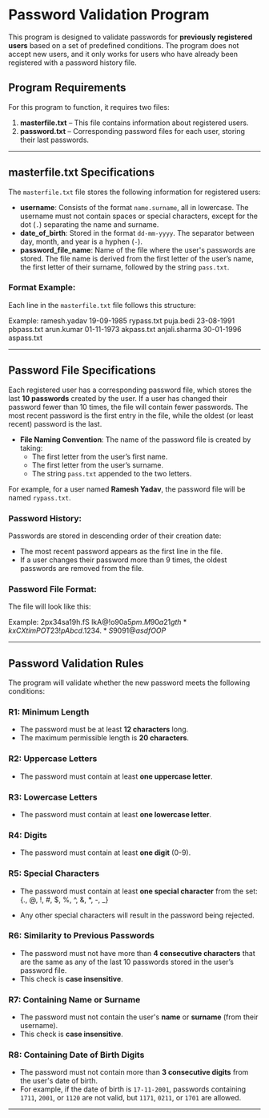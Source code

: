 # Password Validation Program

This program is designed to validate passwords for **previously registered users** based on a set of predefined conditions. The program does not accept new users, and it only works for users who have already been registered with a password history file.

## Program Requirements

For this program to function, it requires two files:
1. **masterfile.txt** – This file contains information about registered users.
2. **password.txt** – Corresponding password files for each user, storing their last passwords.

---

## masterfile.txt Specifications

The `masterfile.txt` file stores the following information for registered users:
- **username**: Consists of the format `name.surname`, all in lowercase. The username must not contain spaces or special characters, except for the dot (`.`) separating the name and surname.
- **date_of_birth**: Stored in the format `dd-mm-yyyy`. The separator between day, month, and year is a hyphen (`-`).
- **password_file_name**: Name of the file where the user's passwords are stored. The file name is derived from the first letter of the user’s name, the first letter of their surname, followed by the string `pass.txt`.

### Format Example:
Each line in the `masterfile.txt` file follows this structure:

Example:
  ramesh.yadav 19-09-1985 rypass.txt
  puja.bedi 23-08-1991 pbpass.txt
  arun.kumar 01-11-1973 akpass.txt
  anjali.sharma 30-01-1996 aspass.txt


---

## Password File Specifications

Each registered user has a corresponding password file, which stores the last **10 passwords** created by the user. If a user has changed their password fewer than 10 times, the file will contain fewer passwords. The most recent password is the first entry in the file, while the oldest (or least recent) password is the last.

- **File Naming Convention**: The name of the password file is created by taking:
  - The first letter from the user’s first name.
  - The first letter from the user’s surname.
  - The string `pass.txt` appended to the two letters.

For example, for a user named **Ramesh Yadav**, the password file will be named `rypass.txt`.

### Password History:
Passwords are stored in descending order of their creation date:
- The most recent password appears as the first line in the file.
- If a user changes their password more than 9 times, the oldest passwords are removed from the file.

### Password File Format:
The file will look like this:

Example:
  2px34sa19h.fS
  lkA@!o90a$5p
  m.M90a21gth*k
  xCXtimPOT23!p
  Abcd.1234.*S
  9091@asdfOOP$



---

## Password Validation Rules

The program will validate whether the new password meets the following conditions:

### R1: Minimum Length
- The password must be at least **12 characters** long. 
- The maximum permissible length is **20 characters**.

### R2: Uppercase Letters
- The password must contain at least **one uppercase letter**.

### R3: Lowercase Letters
- The password must contain at least **one lowercase letter**.

### R4: Digits
- The password must contain at least **one digit** (0-9).

### R5: Special Characters
- The password must contain at least **one special character** from the set: {., @, !, #, $, %, ^, &, *, -, _}

- Any other special characters will result in the password being rejected.

### R6: Similarity to Previous Passwords
- The password must not have more than **4 consecutive characters** that are the same as any of the last 10 passwords stored in the user’s password file.
- This check is **case insensitive**.

### R7: Containing Name or Surname
- The password must not contain the user's **name** or **surname** (from their username).
- This check is **case insensitive**.

### R8: Containing Date of Birth Digits
- The password must not contain more than **3 consecutive digits** from the user's date of birth.
- For example, if the date of birth is `17-11-2001`, passwords containing `1711`, `2001`, or `1120` are not valid, but `1171`, `0211`, or `1701` are allowed.

---
